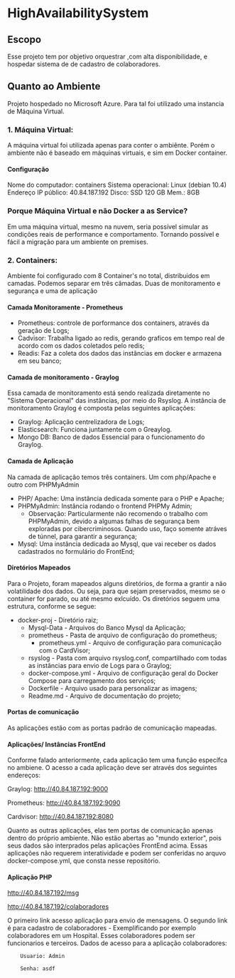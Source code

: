 # HighAvailabilitySystem

## Escopo
Esse projeto tem por objetivo orquestrar ,com alta disponibilidade, e hospedar sistema de de cadastro de colaboradores. 

## Quanto ao Ambiente
Projeto hospedado no Microsoft Azure. Para tal foi utilizado uma instancia de Máquina Virtual.

###  1. Máquina Virtual: 

A máquina virtual foi utilizada apenas para conter o ambiênte. Porém o ambiente não é baseado em máquinas virtuais, e sim em Docker container.

#### Configuração

Nome do computador: containers
Sistema operacional: Linux (debian 10.4)
Endereço IP público: 40.84.187.192
Disco: SSD 120 GB
Mem.: 8GB

### Porque Máquina Virtual e não Docker a as Service?

Em uma máquina virtual, mesmo na nuvem, seria possível simular as condições reais de performance e comportamento. Tornando possível e fácil a migração para um ambiente on premises.



###  2. Containers:

Ambiente foi configurado com 8 Container's no total, distribuidos em camadas. Podemos separar em três câmadas. Duas de monitoramento e segurança e uma de aplicação

#### Camada Monitoramente - Prometheus

 - Prometheus: controle de porformance dos containers, através da geração de Logs;
 - Cadvisor: Trabalha ligado ao redis, gerando graficos em tempo real de acordo com os dados coletados pelo redis;
 - Readis: Faz a coleta dos dados das instâncias em docker e armazena em seu banco;

#### Camada de monitoramento - Graylog

Essa camada de monitoramento está sendo realizada diretamente no "Sistema Operacional" das instâncias, por meio do Rsyslog. A instância de monitoramento Graylog é composta pelas seguintes aplicações:
 - Graylog: Aplicação centrelizadora de Logs;
 - Elasticsearch: Funciona juntamente com o Greaylog. 
 - Mongo DB: Banco de dados Essencial para o funcionamento do Graylog.

#### Camada de Aplicação

Na camada de aplicação temos três containers. Um com php/Apache e outro com PHPMyAdmin
 - PHP/ Apache: Uma instância dedicada somente para o PHP e Apache;
 - PHPMyAdmin: Instância rodando o frontend PHPMy Admin;
    - Observação: Particularmente não recomendo o trabalho com PHPMyAdmin, devido a algumas falhas de segurança bem exploradas por       cibercriminosos. Quando uso, faço somente atráves de túnnel, para garantir a segurança;
 - Mysql: Uma instância dedicada ao Mysql, que vai receber os dados cadastrados no formulário do FrontEnd;

#### Diretórios Mapeados

Para o Projeto, foram mapeados alguns diretórios, de forma a grantir a não volatilidade dos dados. Ou seja, para que sejam preservados, mesmo se o container for parado, ou até mesmo exlcuído. Os diretórios seguem uma estrutura, conforme se segue:
- docker-proj - Diretório raiz;
    -  Mysql-Data - Arquivos do Banco Mysql da Aplicação;
    - prometheus - Pasta de arquivo de configuração do prometheus;
        - prometheus.yml - Arquivo de configuração para comunicação com o CardVisor;
    - rsyslog - Pasta com arquivo rsyslog.conf, compartilhado com todas as instâncias para envio de Logs para o Graylog;
    - docker-compose.yml - Arquivo de configuração geral do Docker Compose para carregamento dos serviços;
    - Dockerfile - Arquivo usado para personalizar as imagens;
    - Readme.md - Arquivo de documentação do projeto;

#### Portas de comunicação

As aplicações estão com as portas padrão de comunicação mapeadas. 

#### Aplicações/ Instâncias FrontEnd

Conforme falado anteriormente, cada aplicação tem uma função específca no ambiene. O acesso a cada aplicação deve ser através dos seguintes endereços:

Graylog: http://40.84.187.192:9000

Prometheus: http://40.84.187.192:9090

Cardvisor: http://40.84.187.192:8080

Quanto as outras aplicações, elas tem portas de comunicação apenas dentro do próprio ambiente. Não estão abertas ao "mundo exterior", pois seus dados são interprados pelas aplicações FrontEnd acima. Essas aplicações não requerem interatividade e  podem ser conferidas no arquvo docker-compose.yml, que consta nesse repositório. 

#### Aplicação PHP 

http://40.84.187.192/msg

http://40.84.187.192/colaboradores

O primeiro link acesso aplicação para envio de mensagens. 
O segundo link é para cadastro de colaboradores - Exemplificando por exemplo colaboradores em um Hospital. Esses colaboradores podem ser funcionarios e terceiros.
    Dados de acesso para a aplicação colaboradores:

        Usuario: Admin
       
        Senha: asdf



     
